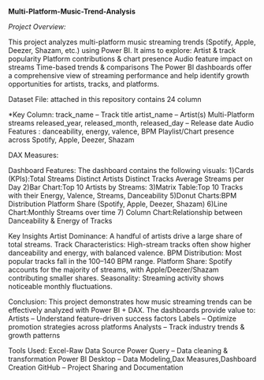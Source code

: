 
 **Multi-Platform-Music-Trend-Analysis**
 
*Project Overview:*

This project analyzes multi-platform music streaming trends (Spotify, Apple, Deezer, Shazam, etc.) using Power BI.
It aims to explore:
Artist & track popularity
Platform contributions & chart presence
Audio feature impact on streams
Time-based trends & comparisons
The Power BI dashboards offer a comprehensive view of streaming performance and help identify growth opportunities for artists, tracks, and platforms.

Dataset
File: attached in this repository contains 24 column

*Key Column:
track_name – Track title
artist_name – Artist(s)
Multi-Platform streams 
released_year, released_month, released_day – Release date
Audio Features : danceability, energy, valence, BPM
Playlist/Chart presence across Spotify, Apple, Deezer, Shazam

DAX Measures:

 Dashboard Features:
The dashboard contains the following visuals:
1}Cards (KPIs):Total Streams
             Distinct Artists
             Distinct Tracks
            Average Streams per Day
2)Bar Chart:Top 10 Artists by Streams:
3)Matrix Table:Top 10 Tracks with their Energy, Valence, Streams, Danceability
5)Donut Charts:BPM Distribution
               Platform Share (Spotify, Apple, Deezer, Shazam)
6)Line Chart:Monthly Streams over time
7) Column Chart:Relationship between Danceability & Energy of Tracks

 Key Insights
Artist Dominance: A handful of artists drive a large share of total streams.
Track Characteristics: High-stream tracks often show higher danceability and energy, with balanced valence.
BPM Distribution: Most popular tracks fall in the 100–140 BPM range.
Platform Share: Spotify accounts for the majority of streams, with Apple/Deezer/Shazam contributing smaller shares.
Seasonality: Streaming activity shows noticeable monthly fluctuations.

Conclusion:
This project demonstrates how music streaming trends can be effectively analyzed with Power BI + DAX.
The dashboards provide value to:
Artists – Understand feature-driven success factors
Labels – Optimize promotion strategies across platforms
Analysts – Track industry trends & growth patterns

Tools Used:
Excel-Raw Data Source
Power Query – Data cleaning & transformation
Power BI Desktop – Data Modeling,Dax Measures,Dashboard Creation
GitHub – Project Sharing and Documentation
